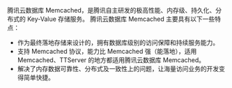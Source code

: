 腾讯云数据库 Memcached，是腾讯自主研发的极高性能、内存级、持久化、分布式的 Key-Value 存储服务。
腾讯云数据库 Memcached 主要具有以下一些特点：
- 作为最终落地存储来设计的，拥有数据库级别的访问保障和持续服务能力。
- 支持 Memcached 协议，能力比 Memcached 强（能落地），适用 Memcached、TTServer 的地方都适用腾讯云数据库 Memcached。
- 解决了内存数据可靠性、分布式及一致性上的问题，让海量访问业务的开发变得简单快捷。

